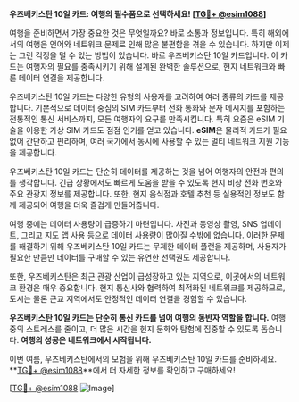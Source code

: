 **우즈베키스탄 10일 카드: 여행의 필수품으로 선택하세요! [[TG💪+ @esim1088](https://t.me/s/esim1088)]**

여행을 준비하면서 가장 중요한 것은 무엇일까요? 바로 소통과 정보입니다. 특히 해외에서의 여행은 언어와 네트워크 문제로 인해 많은 불편함을 겪을 수 있습니다. 하지만 이제는 그런 걱정을 덜 수 있는 방법이 있습니다. 바로 우즈베키스탄 10일 카드입니다. 이 카드는 여행자의 필요를 충족시키기 위해 설계된 완벽한 솔루션으로, 현지 네트워크와 빠른 데이터 연결을 제공합니다.

우즈베키스탄 10일 카드는 다양한 유형의 사용자를 고려하여 여러 종류의 카드를 제공합니다. 기본적으로 데이터 중심의 SIM 카드부터 전화 통화와 문자 메시지를 포함하는 전통적인 통신 서비스까지, 모든 여행자의 요구를 만족시킵니다. 특히 요즘은 eSIM 기술을 이용한 가상 SIM 카드도 점점 인기를 얻고 있습니다. **eSIM**은 물리적 카드가 필요 없어 간단하고 편리하며, 여러 국가에서 동시에 사용할 수 있는 멀티 네트워크 지원 기능을 제공합니다.

우즈베키스탄 10일 카드는 단순히 데이터를 제공하는 것을 넘어 여행자의 안전과 편의를 생각합니다. 긴급 상황에서도 빠르게 도움을 받을 수 있도록 현지 비상 전화 번호와 주요 관광지 정보를 제공합니다. 또한, 현지 음식점과 호텔 추천 등 실용적인 정보도 함께 제공되어 여행을 더욱 즐겁게 만들어줍니다.

여행 중에는 데이터 사용량이 급증하기 마련입니다. 사진과 동영상 촬영, SNS 업데이트, 그리고 지도 앱 사용 등으로 데이터 사용량이 많아질 수밖에 없습니다. 이러한 문제를 해결하기 위해 우즈베키스탄 10일 카드는 무제한 데이터 플랜을 제공하며, 사용자가 필요한 만큼만 데이터를 구매할 수 있는 유연한 선택권도 제공합니다.

또한, 우즈베키스탄은 최근 관광 산업이 급성장하고 있는 지역으로, 이곳에서의 네트워크 환경은 매우 중요합니다. 현지 통신사와 협력하여 최적화된 네트워크를 제공하므로, 도시는 물론 근교 지역에서도 안정적인 데이터 연결을 경험할 수 있습니다.

**우즈베키스탄 10일 카드는 단순히 통신 카드를 넘어 여행의 동반자 역할을 합니다.** 여행 중의 스트레스를 줄이고, 더 많은 시간을 현지 문화와 탐험에 집중할 수 있도록 돕습니다. **여행의 성공은 네트워크에서 시작됩니다.** 

이번 여름, 우즈베키스탄에서의 모험을 위해 우즈베키스탄 10일 카드를 준비하세요. **[TG💪+ @esim1088](https://t.me/s/esim1088)**에서 더 자세한 정보를 확인하고 구매하세요!

[[TG💪+ @esim1088](https://t.me/s/esim1088) ![Image](https://i.postimg.cc/Y0z9fWf4/image.png)]